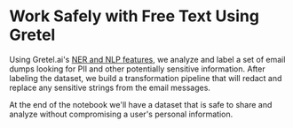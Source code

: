 # Work Safely with Free Text Using Gretel

Using Gretel.ai's [NER and NLP features](https://gretel.ai/platform/data-cataloghttps://gretel.ai/platform/data-catalog), we analyze and label a set of email dumps looking for PII and other potentially sensitive information. After labeling the dataset, we build a transformation pipeline that will redact and replace any sensitive strings from the email messages.

At the end of the notebook we'll have a dataset that is safe to share and analyze without compromising a user's personal information.